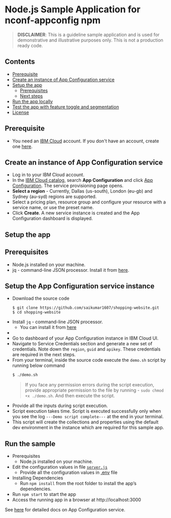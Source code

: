 # Node.js Sample Application for nconf-appconfig npm
> **DISCLAIMER**: This is a guideline sample application and is used for demonstrative and illustrative purposes only. This is not a production ready code.

## Contents
  - [Prerequisite](#prerequisite)
  - [Create an instance of App Configuration service](#create-an-instance-of-app-configuration-service)
  - [Setup the app](#setup-the-app)
    - [Prerequisites](#prerequisites)
    - [Next steps](#next-steps)
  - [Run the app locally](#run-the-app-locally)
  - [Test the app with feature toggle and segmentation](#test-the-app-with-feature-toggle-and-segmentation)
- [License](#license)

## Prerequisite

- You need an [IBM Cloud](http://cloud.ibm.com/) account. If you don't have an account, create one [here](https://cloud.ibm.com/registration/).

## Create an instance of App Configuration service
- Log in to your IBM Cloud account.
- In the [IBM Cloud catalog](https://cloud.ibm.com/catalog#services), search **App Configuration** and click [App Configuration](https://cloud.ibm.com/catalog/services/app-configuration). The service provisioning page opens.
- **Select a region** - Currently, Dallas (us-south), London (eu-gb) and Sydney (au-syd) regions are supported.
- Select a pricing plan, resource group and configure your resource with a service name, or use the preset name.
- Click **Create**. A new service instance is created and the App Configuration dashboard is displayed.

## Setup the app
## Prerequisites
- Node.js installed on your machine.
- jq - command-line JSON processor. Install it from [here](https://stedolan.github.io/jq/download/).

## Setup the App Configuration service instance
- Download the source code
    ```
    $ git clone https://github.com/saikumar1607/shopping-website.git
    $ cd shopping-website
    ```
- Install `jq` - command-line JSON processor.
    - You can install it from [here](https://stedolan.github.io/jq/download/)
- 
- Go to dashboard of your App Configuration instance in IBM Cloud UI.
- Navigate to Service Credentials section and generate a new set of credentials. Note down the `region`, `guid` and `apikey`. These credentials are required in the next steps.
- From your terminal, inside the source code execute the `demo.sh` script by running below command
    ```bash
    $ ./demo.sh
    ```
    > If you face any permission errors during the script execution, provide appropriate permission to the file by running - `sudo chmod +x ./demo.sh`. And then execute the script.  
- Provide all the inputs during script execution. 
- Script execution takes time. Script is executed successfully only when you see the log `---Demo script complete---` at the end in your terminal.
- This script will create the collections and properties using the default dev environment in the instance which are required for this sample app.

## Run the sample
- Prerequisites
    - Node.js installed on your machine.
- Edit the configuration values in file [`server.js`](server.js)
    - Provide all the configuration values in [.env](.env) file
- Installing Dependencies
    - Run `npm install` from the root folder to install the app’s dependencies.
- Run `npm start` to start the app
- Access the running app in a browser at http://localhost:3000

See [here](https://cloud.ibm.com/docs/app-configuration) for detailed docs on App Configuration service.
